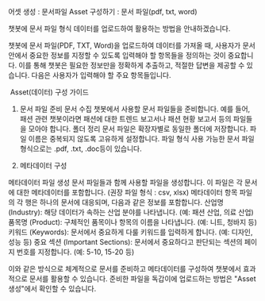 어셋 생성 : 문서파일
Asset 구성하기 : 문서 파일(pdf, txt, word)
‍
‍

챗봇에 문서 파일 형식 데이터를 업로드하여 활용하는 방법을 안내하겠습니다.

챗봇에 문서 파일(PDF, TXT, Word)을 업로드하여 데이터를 가져올 때, 사용자가 문서 안에서 중요한 정보를 지정할 수 있도록 입력해야 할 항목들을 정의하는 것이 중요합니다. 이를 통해 챗봇은 필요한 정보만을 정확하게 추출하고, 적절한 답변을 제공할 수 있습니다. 다음은 사용자가 입력해야 할 주요 항목들입니다.

‍
Asset(데이터) 구성 가이드
‍
1. 문서 파일 준비
문서 수집
챗봇에서 사용할 문서 파일들을 준비합니다. 예를 들어, 패션 관련 챗봇이라면 패션에 대한 트렌드 보고서나 패션 현황 보고서 등의 파일들을 모아야 합니다.
폴더 정리
문서 파일은 확장자별로 동일한 폴더에 저장합니다. 파일 이름은 중복되지 않도록 고유하게 설정합니다.
파일 형식
사용 가능한 문서 파일 형식으로는 .pdf, .txt, .doc등이 있습니다.
‍

2. 메타데이터 구성

메타데이터 파일 생성
문서 파일들과 함께 사용할 파일을 생성합니다. 이 파일은 각 문서에 대한 메타데이터를 포함합니다. (권장 파일 형식 : csv, xlsx)
메타데이터 항목
파일의 각 행은 하나의 문서에 대응되며, 다음과 같은 정보를 포함합니다.
산업명 (Industry): 해당 데이터가 속하는 산업 분야를 나타냅니다. (예: 패션 산업, 의료 산업)
품목명 (Product): 구체적인 품목이나 항목의 이름을 나타냅니다. (예: 니트, 청바지 등)
키워드 (Keywords): 문서에서 중요하게 다룰 키워드를 입력하게 합니다. (예: 디자인, 성능 등)
중요 섹션 (Important Sections): 문서에서 중요하다고 판단되는 섹션의 페이지 번호를 지정합니다. (예: 5-10, 15-20 등)
‍

이와 같은 방식으로 체계적으로 문서를 준비하고 메타데이터를 구성하여 챗봇에서 효과적으로 문서를 활용할 수 있습니다. 준비한 파일을 독갑이에 업로드하는 방법은 "Asset 생성"에서 확인할 수 있습니다.

‍